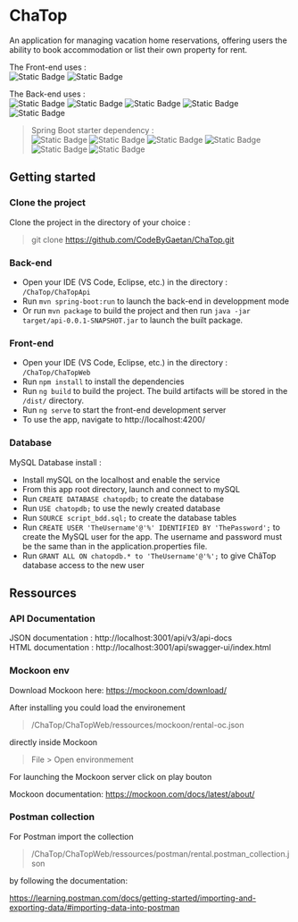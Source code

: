 # ChaTop

An application for managing vacation home reservations, offering users the ability to book accommodation or list their own property for rent.

The Front-end uses :  
![Static Badge](https://img.shields.io/badge/Angular-14.1.3-red)
![Static Badge](https://img.shields.io/badge/Angular_Material-14.1.3-blue)

The Back-end uses :  
![Static Badge](https://img.shields.io/badge/Java-17-orange)
![Static Badge](https://img.shields.io/badge/Maven-4.0.0-purple)
![Static Badge](https://img.shields.io/badge/Spring_Boot-3.1.5-green)
![Static Badge](https://img.shields.io/badge/JJWT-0.11.5-darkblue)
![Static Badge](https://img.shields.io/badge/SpringDoc-2.2.0-green)

> Spring Boot starter dependency :  
> ![Static Badge](https://img.shields.io/badge/Web-grey)
> ![Static Badge](https://img.shields.io/badge/Security-grey)
> ![Static Badge](https://img.shields.io/badge/DataJPA-grey)
> ![Static Badge](https://img.shields.io/badge/Lombok-grey)
> ![Static Badge](https://img.shields.io/badge/OAuth2Client-grey)
> ![Static Badge](https://img.shields.io/badge/MySQLDriver-grey)

## Getting started

### Clone the project

Clone the project in the directory of your choice :

> git clone https://github.com/CodeByGaetan/ChaTop.git

### Back-end

- Open your IDE (VS Code, Eclipse, etc.) in the directory : `/ChaTop/ChaTopApi`
- Run `mvn spring-boot:run` to launch the back-end in developpment mode
- Or run `mvn package` to build the project and then run `java -jar target/api-0.0.1-SNAPSHOT.jar` to launch the built package.

### Front-end

- Open your IDE (VS Code, Eclipse, etc.) in the directory : `/ChaTop/ChaTopWeb`
- Run `npm install` to install the dependencies
- Run `ng build` to build the project. The build artifacts will be stored in the `/dist/` directory.
- Run `ng serve` to start the front-end development server
- To use the app, navigate to http://localhost:4200/

### Database

MySQL Database install :

- Install mySQL on the localhost and enable the service
- From this app root directory, launch and connect to mySQL
- Run `CREATE DATABASE chatopdb;` to create the database
- Run `USE chatopdb;` to use the newly created database
- Run `SOURCE script_bdd.sql;` to create the database tables
- Run `CREATE USER 'TheUsername'@'%' IDENTIFIED BY 'ThePassword';` to create the MySQL user for the app. The username and password must be the same than in the application.properties file.
- Run `GRANT ALL ON chatopdb.* to 'TheUsername'@'%';` to give ChâTop database access to the new user

## Ressources

### API Documentation

JSON documentation : http://localhost:3001/api/v3/api-docs  
HTML documentation : http://localhost:3001/api/swagger-ui/index.html

### Mockoon env

Download Mockoon here: https://mockoon.com/download/

After installing you could load the environement

> /ChaTop/ChaTopWeb/ressources/mockoon/rental-oc.json

directly inside Mockoon

> File > Open environmement

For launching the Mockoon server click on play bouton

Mockoon documentation: https://mockoon.com/docs/latest/about/

### Postman collection

For Postman import the collection

> /ChaTop/ChaTopWeb/ressources/postman/rental.postman_collection.json

by following the documentation:

https://learning.postman.com/docs/getting-started/importing-and-exporting-data/#importing-data-into-postman

